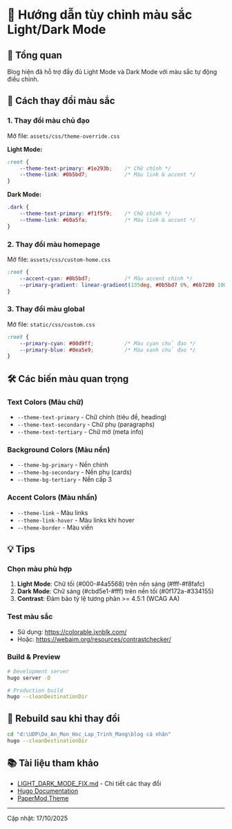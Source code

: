 # 🎨 Hướng dẫn tùy chỉnh màu sắc Light/Dark Mode

## 📖 Tổng quan
Blog hiện đã hỗ trợ đầy đủ Light Mode và Dark Mode với màu sắc tự động điều chỉnh.

## 🎯 Cách thay đổi màu sắc

### 1. Thay đổi màu chủ đạo
Mở file: `assets/css/theme-override.css`

**Light Mode:**
```css
:root {
    --theme-text-primary: #1e293b;    /* Chữ chính */
    --theme-link: #0b5bd7;            /* Màu link & accent */
}
```

**Dark Mode:**
```css
.dark {
    --theme-text-primary: #f1f5f9;    /* Chữ chính */
    --theme-link: #60a5fa;            /* Màu link & accent */
}
```

### 2. Thay đổi màu homepage
Mở file: `assets/css/custom-home.css`

```css
:root {
    --accent-cyan: #0b5bd7;           /* Màu accent chính */
    --primary-gradient: linear-gradient(135deg, #0b5bd7 0%, #6b7280 100%);
}
```

### 3. Thay đổi màu global
Mở file: `static/css/custom.css`

```css
:root {
    --primary-cyan: #00d9ff;          /* Màu cyan chủ đạo */
    --primary-blue: #0ea5e9;          /* Màu xanh chủ đạo */
}
```

## 🛠️ Các biến màu quan trọng

### Text Colors (Màu chữ)
- `--theme-text-primary` - Chữ chính (tiêu đề, heading)
- `--theme-text-secondary` - Chữ phụ (paragraphs)
- `--theme-text-tertiary` - Chữ mờ (meta info)

### Background Colors (Màu nền)
- `--theme-bg-primary` - Nền chính
- `--theme-bg-secondary` - Nền phụ (cards)
- `--theme-bg-tertiary` - Nền cấp 3

### Accent Colors (Màu nhấn)
- `--theme-link` - Màu links
- `--theme-link-hover` - Màu links khi hover
- `--theme-border` - Màu viền

## 💡 Tips

### Chọn màu phù hợp
1. **Light Mode**: Chữ tối (#000-#4a5568) trên nền sáng (#fff-#f8fafc)
2. **Dark Mode**: Chữ sáng (#cbd5e1-#fff) trên nền tối (#0f172a-#334155)
3. **Contrast**: Đảm bảo tỷ lệ tương phản >= 4.5:1 (WCAG AA)

### Test màu sắc
- Sử dụng: https://colorable.jxnblk.com/
- Hoặc: https://webaim.org/resources/contrastchecker/

### Build & Preview
```bash
# Development server
hugo server -D

# Production build
hugo --cleanDestinationDir
```

## 🔄 Rebuild sau khi thay đổi
```bash
cd "d:\UDP\Do_An_Mon_Hoc_Lap_Trinh_Mang\blog cá nhân"
hugo --cleanDestinationDir
```

## 📚 Tài liệu tham khảo
- [LIGHT_DARK_MODE_FIX.md](./LIGHT_DARK_MODE_FIX.md) - Chi tiết các thay đổi
- [Hugo Documentation](https://gohugo.io/documentation/)
- [PaperMod Theme](https://github.com/adityatelange/hugo-PaperMod)

---
Cập nhật: 17/10/2025
